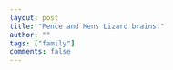 ```yaml
--- 
layout: post
title: "Pence and Mens Lizard brains."
author: ""
tags: ["family"]
comments: false
---
```

